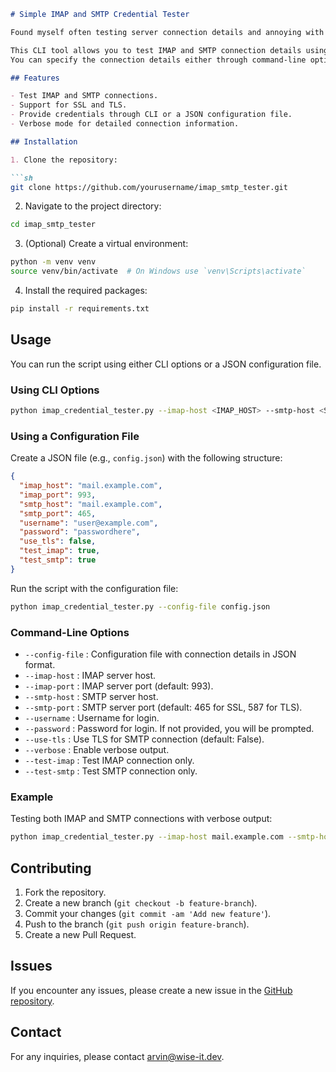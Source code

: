```markdown
# Simple IMAP and SMTP Credential Tester

Found myself often testing server connection details and annoying with copy pasting openssl commands, made this for personal use.

This CLI tool allows you to test IMAP and SMTP connection details using provided credentials. 
You can specify the connection details either through command-line options or a configuration file, but not both.

## Features

- Test IMAP and SMTP connections.
- Support for SSL and TLS.
- Provide credentials through CLI or a JSON configuration file.
- Verbose mode for detailed connection information.

## Installation

1. Clone the repository:

```sh
git clone https://github.com/yourusername/imap_smtp_tester.git
```

2. Navigate to the project directory:

```sh
cd imap_smtp_tester
```

3. (Optional) Create a virtual environment:

```sh
python -m venv venv
source venv/bin/activate  # On Windows use `venv\Scripts\activate`
```

4. Install the required packages:

```sh
pip install -r requirements.txt
```

## Usage

You can run the script using either CLI options or a JSON configuration file.

### Using CLI Options

```sh
python imap_credential_tester.py --imap-host <IMAP_HOST> --smtp-host <SMTP_HOST> --username <USERNAME> --password <PASSWORD> [OPTIONS]
```

### Using a Configuration File

Create a JSON file (e.g., `config.json`) with the following structure:

```json
{
  "imap_host": "mail.example.com",
  "imap_port": 993,
  "smtp_host": "mail.example.com",
  "smtp_port": 465,
  "username": "user@example.com",
  "password": "passwordhere",
  "use_tls": false,
  "test_imap": true,
  "test_smtp": true
}
```

Run the script with the configuration file:

```sh
python imap_credential_tester.py --config-file config.json
```

### Command-Line Options

- `--config-file` : Configuration file with connection details in JSON format.
- `--imap-host` : IMAP server host.
- `--imap-port` : IMAP server port (default: 993).
- `--smtp-host` : SMTP server host.
- `--smtp-port` : SMTP server port (default: 465 for SSL, 587 for TLS).
- `--username` : Username for login.
- `--password` : Password for login. If not provided, you will be prompted.
- `--use-tls` : Use TLS for SMTP connection (default: False).
- `--verbose` : Enable verbose output.
- `--test-imap` : Test IMAP connection only.
- `--test-smtp` : Test SMTP connection only.

### Example

Testing both IMAP and SMTP connections with verbose output:

```sh
python imap_credential_tester.py --imap-host mail.example.com --smtp-host mail.example.com --username user@example.com --password passwordhere --verbose
```

## Contributing

1. Fork the repository.
2. Create a new branch (`git checkout -b feature-branch`).
3. Commit your changes (`git commit -am 'Add new feature'`).
4. Push to the branch (`git push origin feature-branch`).
5. Create a new Pull Request.

## Issues

If you encounter any issues, please create a new issue in the [GitHub repository](https://github.com/awiseguy/imap_smtp_tester/issues).

## Contact

For any inquiries, please contact [arvin@wise-it.dev](mailto:arvin@wise-it.dev).

